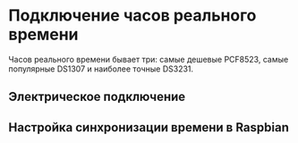 # Подключение часов реального времени
Часов реального времени бывает три: самые дешевые PCF8523, самые популярные DS1307 и наиболее точные DS3231.

## Электрическое подключение
## Настройка синхронизации времени в Raspbian
